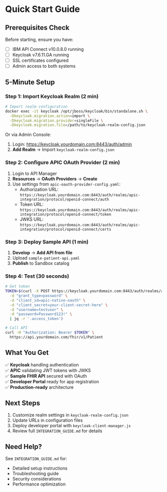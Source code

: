 # Quick Start Guide

## Prerequisites Check

Before starting, ensure you have:
- [ ] IBM API Connect v10.0.8.0 running
- [ ] Keycloak v7.6.11.GA running  
- [ ] SSL certificates configured
- [ ] Admin access to both systems

## 5-Minute Setup

### Step 1: Import Keycloak Realm (2 min)

```bash
# Import realm configuration
docker exec -it keycloak /opt/jboss/keycloak/bin/standalone.sh \
  -Dkeycloak.migration.action=import \
  -Dkeycloak.migration.provider=singleFile \
  -Dkeycloak.migration.file=/path/to/keycloak-realm-config.json
```

Or via Admin Console:
1. Login: https://keycloak.yourdomain.com:8443/auth/admin
2. **Add Realm** → Import `keycloak-realm-config.json`

### Step 2: Configure APIC OAuth Provider (2 min)

1. Login to API Manager
2. **Resources** → **OAuth Providers** → **Create**
3. Use settings from `apic-oauth-provider-config.yaml`:
   - Authorization URL: `https://keycloak.yourdomain.com:8443/auth/realms/apic-integration/protocol/openid-connect/auth`
   - Token URL: `https://keycloak.yourdomain.com:8443/auth/realms/apic-integration/protocol/openid-connect/token`
   - JWKS URL: `https://keycloak.yourdomain.com:8443/auth/realms/apic-integration/protocol/openid-connect/certs`

### Step 3: Deploy Sample API (1 min)

1. **Develop** → **Add API from file**
2. Upload `sample-patient-api.yaml`
3. **Publish** to Sandbox catalog

### Step 4: Test (30 seconds)

```bash
# Get token
TOKEN=$(curl -X POST https://keycloak.yourdomain.com:8443/auth/realms/apic-integration/protocol/openid-connect/token \
  -d "grant_type=password" \
  -d "client_id=apic-native-oauth" \
  -d "client_secret=your-client-secret-here" \
  -d "username=testuser" \
  -d "password=Password123!" \
  | jq -r '.access_token')

# Call API
curl -H "Authorization: Bearer $TOKEN" \
  https://api.yourdomain.com/fhir/v1/Patient
```

## What You Get

✅ **Keycloak** handling authentication  
✅ **APIC** validating JWT tokens with JWKS  
✅ **Sample FHIR API** secured with OAuth  
✅ **Developer Portal** ready for app registration  
✅ **Production-ready** architecture

## Next Steps

1. Customize realm settings in `keycloak-realm-config.json`
2. Update URLs in configuration files
3. Deploy developer portal with `keycloak-client-manager.js`
4. Review full `INTEGRATION_GUIDE.md` for details

## Need Help?

See `INTEGRATION_GUIDE.md` for:
- Detailed setup instructions
- Troubleshooting guide
- Security considerations
- Performance optimization
